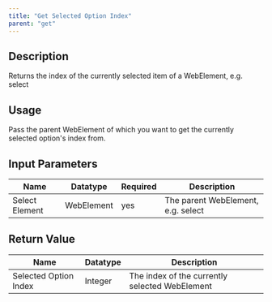 ```yaml
---
title: "Get Selected Option Index"
parent: "get"
---
```


## Description

Returns the index of the currently selected item of a WebElement, e.g. select

## Usage

Pass the parent WebElement of which you want to get the currently selected option's index from.

## Input Parameters

Name | Datatype | Required | Description
---- | -------- | ------- |---------------
Select Element | WebElement | yes | The parent WebElement, e.g. select

## Return Value

Name | Datatype | Description
---- | --------- | ---------------
Selected Option Index | Integer | The index of the currently selected WebElement
